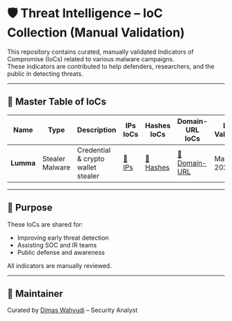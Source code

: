 # 🛡️ Threat Intelligence – IoC Collection (Manual Validation)

This repository contains curated, manually validated Indicators of Compromise (IoCs) related to various malware campaigns.  
These indicators are contributed to help defenders, researchers, and the public in detecting threats.

---

## 📘 Master Table of IoCs

| Name      | Type             | Description                             | IPs IoCs              | Hashes IoCs              | Domain-URL IoCs         | Last Validated |
|-----------|------------------|-----------------------------------------|------------------------|------------------------|--------------------------|----------------|
| **Lumma** | Stealer Malware| Credential & crypto wallet stealer | [📄 IPs](https://github.com/dimaswahyudi7/IoC-Collections/blob/main/Lumma%20Stealer/ips.txt) | [📄 Hashes](https://github.com/dimaswahyudi7/IoC-Collections/blob/main/Lumma%20Stealer/hashes) | [📄 Domain-URL](https://github.com/dimaswahyudi7/IoC-Collections/blob/main/Lumma%20Stealer/domain-urls.txt) | May 2025|

---

## 🙌 Purpose
These IoCs are shared for:
- Improving early threat detection
- Assisting SOC and IR teams
- Public defense and awareness

All indicators are manually reviewed.

---

## 🙋 Maintainer
Curated by [Dimas Wahyudi](https://www.linkedin.com/in/dimaswahyudi/) – Security Analyst
